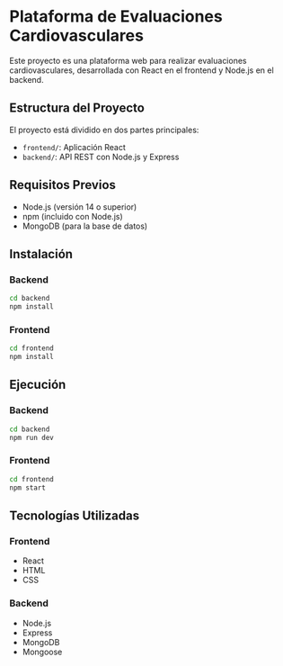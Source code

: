 # Plataforma de Evaluaciones Cardiovasculares

Este proyecto es una plataforma web para realizar evaluaciones cardiovasculares, desarrollada con React en el frontend y Node.js en el backend.

## Estructura del Proyecto

El proyecto está dividido en dos partes principales:

- `frontend/`: Aplicación React
- `backend/`: API REST con Node.js y Express

## Requisitos Previos

- Node.js (versión 14 o superior)
- npm (incluido con Node.js)
- MongoDB (para la base de datos)

## Instalación

### Backend

```bash
cd backend
npm install
```

### Frontend

```bash
cd frontend
npm install
```

## Ejecución

### Backend

```bash
cd backend
npm run dev
```

### Frontend

```bash
cd frontend
npm start
```

## Tecnologías Utilizadas

### Frontend
- React
- HTML
- CSS

### Backend
- Node.js
- Express
- MongoDB
- Mongoose 